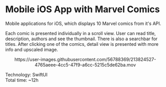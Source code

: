 # Mobile iOS App with Marvel Comics 

Mobile applications for iOS, which displays 10 Marvel comics from it's API.

Each comic is presented individually in a scroll view. User can read title, description, authors and see the thumbnail. There is also a searchbar for titles. After clicking one of the comics, detail view is presented with more info and upscaled image.

<p align="center">https://user-images.githubusercontent.com/56788369/213824527-4765aeee-4cc5-47f9-a6cc-5215c5de62ba.mov</p>

Technology: SwiftUI<br>
Total time: ~12h
